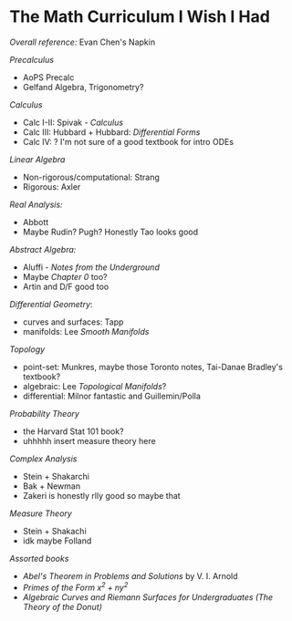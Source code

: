# The Math Curriculum I Wish I Had

*Overall reference:* Evan Chen's Napkin

*Precalculus*

- AoPS Precalc
- Gelfand Algebra, Trigonometry?

*Calculus*

- Calc I-II: Spivak - *Calculus*
- Calc III: Hubbard + Hubbard: *Differential Forms*
- Calc IV: ? I'm not sure of a good textbook for intro ODEs

*Linear Algebra*

- Non-rigorous/computational: Strang 
- Rigorous: Axler

*Real Analysis:*

- Abbott 
- Maybe Rudin? Pugh? Honestly Tao looks good

*Abstract Algebra:*

- Aluffi - *Notes from the Underground*
- Maybe *Chapter 0* too?
- Artin and D/F good too

*Differential Geometry*:

- curves and surfaces: Tapp
- manifolds: Lee *Smooth Manifolds*

*Topology*

- point-set: Munkres, maybe those Toronto notes, Tai-Danae Bradley's textbook?
- algebraic: Lee *Topological Manifolds*? 
- differential: Milnor fantastic and Guillemin/Polla

*Probability Theory*

- the Harvard Stat 101 book?
- uhhhhh insert measure theory here

*Complex Analysis*

- Stein + Shakarchi
- Bak + Newman
- Zakeri is honestly rlly good so maybe that

*Measure Theory*

- Stein + Shakachi
- idk maybe Folland

*Assorted books*

- *Abel's Theorem in Problems and Solutions* by V. I. Arnold
- *Primes of the Form $x^2+ny^2$*
-  *Algebraic Curves and Riemann Surfaces for Undergraduates (The Theory of the Donut)*

